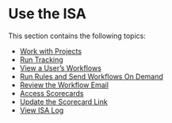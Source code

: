 # Use the ISA

This section contains the following topics: 

  - [Work with Projects](Work_with_Projects_ISA.htm)
  - [Run Tracking](Run_Tracking.htm)
  - [View a User’s Workflows](View_a_Users_Workflows_ISA.htm)
  - [Run Rules and Send Workflows On
    Demand](Run_RulesRun_Workflows_.htm)
  - [Review the Workflow Email](Review_the_Workflow_Email.htm)
  - [Access Scorecards](Access_Scorecards.htm)
  - [Update the Scorecard Link](Update_the_Scorecard_Link.htm)
  - [View ISA Log](View_ISA_Log.htm)
